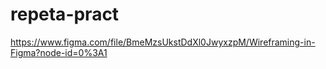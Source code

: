 # repeta-pract

https://www.figma.com/file/BmeMzsUkstDdXl0JwyxzpM/Wireframing-in-Figma?node-id=0%3A1
